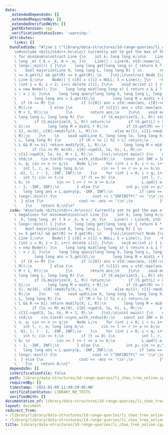 ```yaml
---
data:
  _extendedDependsOn: []
  _extendedRequiredBy: []
  _extendedVerifiedWith: []
  _pathExtension: cpp
  _verificationStatusIcon: ':warning:'
  attributes:
    links: []
  bundledCode: "#line 1 \"library/data-structures/1d-range-queries/li_chao_tree_online.cpp\"\
    \n#include <bits/stdc++.h>\n\n// Currently set to get the max of things, use negatives\
    \ for minimum\n\nstruct Line {\n    int k; long long m;\n\n    Line(int _k, long\
    \ long _m) { k = _k, m = _m; }\n    Line() : Line(0, std::numeric_limits<long\
    \ long>::min()) { }\n\n    long long get(long long x) { return k * x + m; }\n\n\
    \    bool majorize(Line X, long long L, long long R) { \n        return get(L)\
    \ >= X.get(L) && get(R) >= X.get(R); \n    }\n};\n\nstruct Node {\n    Node* c[2];\
    \ Line S;\n\n    Node() { c[0] = c[1] = NULL; S = Line(); }\n    ~Node() { for\
    \ (int i = 0; i < 2; i++) delete c[i]; }\n\n    void mc(int i) { if (!c[i]) c[i]\
    \ = new Node(); }\n    long long mid(long long x) { return x & 1 ? (x - 1) / 2\
    \ : x / 2; }\n\n    long long query(long long X, long long L, long long R) {\n\
    \        long long ans = S.get(X);\n        long long M = mid(L + R);\n      \
    \  if (X <= M) {\n            if (c[0]) ans = std::max(ans, c[0]->query(X, L,\
    \ M));\n        } else {\n            if (c[1]) ans = std::max(ans, c[1]->query(X,\
    \ M + 1, R));\n        }\n        return ans;\n    }\n\n    void modify(Line X,\
    \ long long L, long long R) {\n        if (X.majorize(S, L, R)) std::swap(X, S);\n\
    \        if (S.majorize(X, L, R)) return;\n        if (S.get(L) < X.get(L)) std::swap(X,\
    \ S);\n        long long M = mid(L + R);\n        if (X.get(M) >= S.get(M)) std::swap(X,\
    \ S), mc(0), c[0]->modify(X, L, M);\n        else mc(1), c[1]->modify(X, M + 1,\
    \ R);\n    }\n    \n    void upd(Line X, long long lo, long long hi, long long\
    \ L, long long R) {\n        if (R < lo || hi < L) return;\n        if (lo <=\
    \ L && R <= hi) return modify(X, L, R);\n        long long M = mid(L + R);\n \
    \       if (lo <= M) mc(0), c[0]->upd(X, lo, hi, L, M);\n        if (hi > M) mc(1),\
    \ c[1]->upd(X, lo, hi, M + 1, R);\n    }\n};\n\nint main() {\n    using namespace\
    \ std;\n    cin.tie(0)->sync_with_stdio(0);\n    const int INF = 1e9;\n    int\
    \ n, q; cin >> n >> q;\n    Node L;\n    for (int i = 0; i < n; i++) {\n     \
    \   int l, r, a; long long b;\n        cin >> l >> r >> a >> b;\n        L.upd({-a,\
    \ -b}, l, r - 1, -INF, INF);\n    }\n    for (int i = 0; i < q; i++) {\n     \
    \   int t; cin >> t;\n        if (t == 0) {\n            int l, r, a; long long\
    \ b; \n            cin >> l >> r >> a >> b;\n            L.upd({-a, -b}, l, r\
    \ - 1, -INF, INF);\n        } else {\n            int p; cin >> p;\n         \
    \   long long ans = L.query(p, -INF, INF);\n            if (ans == numeric_limits<long\
    \ long>::min()) {\n                cout << \"INFINITY\" << '\\n';\n          \
    \  } else {\n                cout << -ans << '\\n';\n            }\n        }\n\
    \    }\n    return 0;\n}\n"
  code: "#include <bits/stdc++.h>\n\n// Currently set to get the max of things, use\
    \ negatives for minimum\n\nstruct Line {\n    int k; long long m;\n\n    Line(int\
    \ _k, long long _m) { k = _k, m = _m; }\n    Line() : Line(0, std::numeric_limits<long\
    \ long>::min()) { }\n\n    long long get(long long x) { return k * x + m; }\n\n\
    \    bool majorize(Line X, long long L, long long R) { \n        return get(L)\
    \ >= X.get(L) && get(R) >= X.get(R); \n    }\n};\n\nstruct Node {\n    Node* c[2];\
    \ Line S;\n\n    Node() { c[0] = c[1] = NULL; S = Line(); }\n    ~Node() { for\
    \ (int i = 0; i < 2; i++) delete c[i]; }\n\n    void mc(int i) { if (!c[i]) c[i]\
    \ = new Node(); }\n    long long mid(long long x) { return x & 1 ? (x - 1) / 2\
    \ : x / 2; }\n\n    long long query(long long X, long long L, long long R) {\n\
    \        long long ans = S.get(X);\n        long long M = mid(L + R);\n      \
    \  if (X <= M) {\n            if (c[0]) ans = std::max(ans, c[0]->query(X, L,\
    \ M));\n        } else {\n            if (c[1]) ans = std::max(ans, c[1]->query(X,\
    \ M + 1, R));\n        }\n        return ans;\n    }\n\n    void modify(Line X,\
    \ long long L, long long R) {\n        if (X.majorize(S, L, R)) std::swap(X, S);\n\
    \        if (S.majorize(X, L, R)) return;\n        if (S.get(L) < X.get(L)) std::swap(X,\
    \ S);\n        long long M = mid(L + R);\n        if (X.get(M) >= S.get(M)) std::swap(X,\
    \ S), mc(0), c[0]->modify(X, L, M);\n        else mc(1), c[1]->modify(X, M + 1,\
    \ R);\n    }\n    \n    void upd(Line X, long long lo, long long hi, long long\
    \ L, long long R) {\n        if (R < lo || hi < L) return;\n        if (lo <=\
    \ L && R <= hi) return modify(X, L, R);\n        long long M = mid(L + R);\n \
    \       if (lo <= M) mc(0), c[0]->upd(X, lo, hi, L, M);\n        if (hi > M) mc(1),\
    \ c[1]->upd(X, lo, hi, M + 1, R);\n    }\n};\n\nint main() {\n    using namespace\
    \ std;\n    cin.tie(0)->sync_with_stdio(0);\n    const int INF = 1e9;\n    int\
    \ n, q; cin >> n >> q;\n    Node L;\n    for (int i = 0; i < n; i++) {\n     \
    \   int l, r, a; long long b;\n        cin >> l >> r >> a >> b;\n        L.upd({-a,\
    \ -b}, l, r - 1, -INF, INF);\n    }\n    for (int i = 0; i < q; i++) {\n     \
    \   int t; cin >> t;\n        if (t == 0) {\n            int l, r, a; long long\
    \ b; \n            cin >> l >> r >> a >> b;\n            L.upd({-a, -b}, l, r\
    \ - 1, -INF, INF);\n        } else {\n            int p; cin >> p;\n         \
    \   long long ans = L.query(p, -INF, INF);\n            if (ans == numeric_limits<long\
    \ long>::min()) {\n                cout << \"INFINITY\" << '\\n';\n          \
    \  } else {\n                cout << -ans << '\\n';\n            }\n        }\n\
    \    }\n    return 0;\n}"
  dependsOn: []
  isVerificationFile: false
  path: library/data-structures/1d-range-queries/li_chao_tree_online.cpp
  requiredBy: []
  timestamp: '2021-01-09 11:49:29-05:00'
  verificationStatus: LIBRARY_NO_TESTS
  verifiedWith: []
documentation_of: library/data-structures/1d-range-queries/li_chao_tree_online.cpp
layout: document
redirect_from:
- /library/library/data-structures/1d-range-queries/li_chao_tree_online.cpp
- /library/library/data-structures/1d-range-queries/li_chao_tree_online.cpp.html
title: library/data-structures/1d-range-queries/li_chao_tree_online.cpp
---
```

